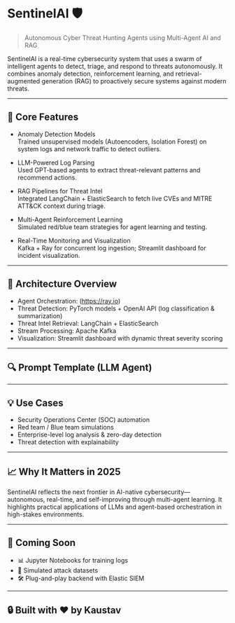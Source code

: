 # SentinelAI 🛡️
> Autonomous Cyber Threat Hunting Agents using Multi-Agent AI and RAG

SentinelAI is a real-time cybersecurity system that uses a swarm of intelligent agents to detect, triage, and respond to threats autonomously. It combines anomaly detection, reinforcement learning, and retrieval-augmented generation (RAG) to proactively secure systems against modern threats.

---

## 🧠 Core Features

- Anomaly Detection Models  
  Trained unsupervised models (Autoencoders, Isolation Forest) on system logs and network traffic to detect outliers.

- LLM-Powered Log Parsing  
  Used GPT-based agents to extract threat-relevant patterns and recommend actions.

- RAG Pipelines for Threat Intel  
  Integrated LangChain + ElasticSearch to fetch live CVEs and MITRE ATT&CK context during triage.

- Multi-Agent Reinforcement Learning  
  Simulated red/blue team strategies for agent learning and testing.

- Real-Time Monitoring and Visualization  
  Kafka + Ray for concurrent log ingestion; Streamlit dashboard for incident visualization.

---

## 🚀 Architecture Overview

- Agent Orchestration: (https://ray.io)
- Threat Detection: PyTorch models + OpenAI API (log classification & summarization)
- Threat Intel Retrieval: LangChain + ElasticSearch
- Stream Processing: Apache Kafka
- Visualization: Streamlit dashboard with dynamic threat severity scoring

---

## 🔍 Prompt Template (LLM Agent)

---

## 💡 Use Cases

- Security Operations Center (SOC) automation  
- Red team / Blue team simulations  
- Enterprise-level log analysis & zero-day detection  
- Threat detection with explainability

---

## 📈 Why It Matters in 2025

SentinelAI reflects the next frontier in AI-native cybersecurity—autonomous, real-time, and self-improving through multi-agent learning. It highlights practical applications of LLMs and agent-based orchestration in high-stakes environments.

---

## 📂 Coming Soon

- 📊 Jupyter Notebooks for training logs  
- 🧪 Simulated attack datasets  
- 🛠️ Plug-and-play backend with Elastic SIEM

---

## 🔒 Built with ❤️ by Kaustav
